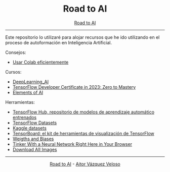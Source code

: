 <center>

# **Road to AI**

</center>
<center>

[Road to AI](https://github.com/aitorvv96/road_to_AI)

</center>

---

Este repositorio lo utilizaré para alojar recursos que he ido utilizando en el proceso de autoformación en Inteligencia Artificial.  
  
Consejos:  
* [Usar Colab eficientemente](https://towardsdatascience.com/use-colab-more-efficiently-with-these-hacks-fc89ef1162d8)
  
Cursos:  
* [DeepLearning_AI](https://www.deeplearning.ai/programs/)
* [TensorFlow Developer Certificate in 2023: Zero to Mastery](https://www.udemy.com/course/tensorflow-developer-certificate-machine-learning-zero-to-mastery/)
* [Elements of AI](https://www.elementsofai.com/)
  
Herramientas:  
* [TensorFlow Hub, repositorio de modelos de aprendizaje automático entrenados](https://www.tensorflow.org/hub/)
* [TensorFlow Datasets](https://www.tensorflow.org/datasets?hl=es-419)
* [Kaggle datasets](https://www.kaggle.com/datasets)
* [TensorBoard: el kit de herramientas de visualización de TensorFlow](https://www.tensorflow.org/tensorboard?hl=es-419)
* [Weigths and Biases](https://wandb.ai/site)
* [Tinker With a Neural Network Right Here in Your Browser](https://playground.tensorflow.org/#activation=linear&batchSize=10&dataset=gauss&regDataset=reg-plane&learningRate=0.03&regularizationRate=0&noise=0&networkShape=1,1&seed=0.71945&showTestData=false&discretize=false&percTrainData=50&x=true&y=false&xTimesY=false&xSquared=false&ySquared=false&cosX=false&sinX=false&cosY=false&sinY=true&collectStats=false&problem=regression&initZero=false&hideText=false)
* [Download AII Images ](https://chrome.google.com/webstore/detail/download-all-images/ifipmflagepipjokmbdecpmjbibjnakm)


---
<center>

[Road to AI](https://github.com/aitorvv96/road_to_AI) - [Aitor Vázquez Veloso](https://www.linkedin.com/in/aitorvazquezveloso)

</center>

